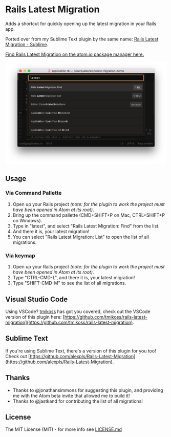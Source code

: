 # Rails Latest Migration

Adds a shortcut for quickly opening up the latest migration in your Rails app.

Ported over from my Sublime Text plugin by the same name: [Rails Latest Migration - Sublime](https://github.com/alexpls/Rails-Latest-Migration).

[Find Rails Latest Migration on the atom.io package manager here.](https://atom.io/packages/rails-latest-migration)

![Rails latest migration screenshot](https://raw.githubusercontent.com/alexpls/rails-latest-migration-atom/gh-pages/rails-latest-migration-screenshot.png)

Usage
--
### Via Command Pallette
1. Open up your Rails project *(note: for the plugin to work the project must have been opened in Atom at its root)*.
2. Bring up the command pallette (CMD+SHIFT+P on Mac, CTRL+SHIFT+P on Windows).
3. Type in "latest", and select "Rails Latest Migration: Find" from the list.
4. And there it is, your latest migration!
5. You can select "Rails Latest Migration: List" to open the list of all migrations.

### Via keymap
1. Open up your Rails project *(note: for the plugin to work the project must have been opened in Atom at its root)*.
2. Type "CTRL-CMD-L", and there it is, your latest migration!
3. Type "SHIFT-CMD-M" to see the list of all migrations.

## Visual Studio Code

Using VSCode? [tmikoss](https://github.com/tmikoss) has got you covered, check out the VSCode version of this plugin here: [https://github.com/tmikoss/rails-latest-migration](https://github.com/tmikoss/rails-latest-migration).

## Sublime Text
If you're using Sublime Text, there's a version of this plugin for you too! Check out [https://github.com/alexpls/Rails-Latest-Migration](https://github.com/alexpls/Rails-Latest-Migration).

Thanks
--
- Thanks to @jonathansimmons for suggesting this plugin, and providing me with the Atom beta invite that allowed me to build it!
- Thanks to @jastkand for contributing the list of all migrations!

License
--
The MIT License (MIT) - for more info see [LICENSE.md](https://github.com/alexpls/rails-latest-migration-atom/blob/master/LICENSE.md)
